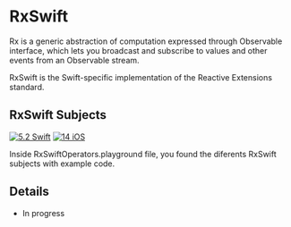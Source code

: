 # RxSwift
Rx is a generic abstraction of computation expressed through Observable<Element> interface, which lets you broadcast and subscribe to values and other events from an Observable stream.

RxSwift is the Swift-specific implementation of the Reactive Extensions standard.

## RxSwift Subjects

[![5.2 Swift](https://img.shields.io/badge/Swift-5.2-green.svg)](https://github.com/Naereen/badges)
[![14 iOS](https://img.shields.io/badge/iOS-13x+-blue.svg)](https://github.com/Naereen/badges)

Inside RxSwiftOperators.playground file, you found the diferents RxSwift subjects with example code.

## Details
- In progress
